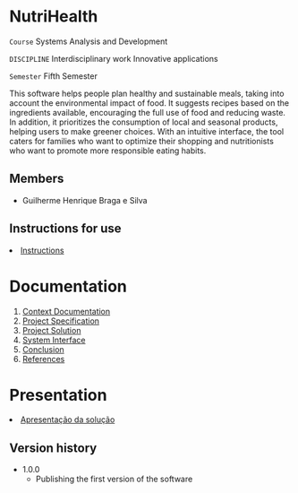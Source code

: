 # NutriHealth

`Course` Systems Analysis and Development

`DISCIPLINE` Interdisciplinary work Innovative applications

`Semester` Fifth Semester

This software helps people plan healthy and sustainable meals, taking into account the environmental impact of food. It suggests recipes based on the ingredients available, encouraging the full use of food and reducing waste. In addition, it prioritizes the consumption of local and seasonal products, helping users to make greener choices. With an intuitive interface, the tool caters for families who want to optimize their shopping and nutritionists who want to promote more responsible eating habits.

## Members

* Guilherme Henrique Braga e Silva

## Instructions for use

<li><a href="backend/README.md">Instructions</a></li>

# Documentation

<ol>
<li><a href="docs/1-Context.md"> Context Documentation</a></li>
<li><a href="docs/2-Specification.md"> Project Specification</a></li>
<li><a href="docs/3-Project-Solution.md"> Project Solution</a></li>
<li><a href="docs/4-System-Interface.md"> System Interface</a></li>
<li><a href="docs/5-Conclusion.md"> Conclusion</a></li>
<li><a href="docs/6-References.md"> References</a></li>
</ol>

# Presentation

<li><a href="docs/presentation/README.md"> Apresentação da solução</a></li>


## Version history

* 1.0.0
    * Publishing the first version of the software

